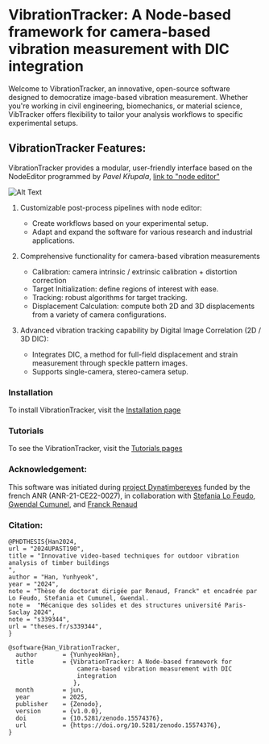 # VibrationTracker: A Node-based framework for camera-based vibration measurement with DIC integration

Welcome to VibrationTracker, an innovative, open-source software designed to democratize image-based vibration measurement. Whether you're working in civil engineering, biomechanics, or material science, VibTracker offers flexibility to tailor your analysis workflows to specific experimental setups.

## VibrationTracker Features:

VibrationTracker provides a modular, user-friendly interface based on the NodeEditor programmed by *Pavel Křupala*, [link to "node editor"](https://gitlab.com/pavel.krupala/pyqt-node-editor)

![Alt Text](./documentation/source/images/VibTracker_example.gif)

1. Customizable post-process pipelines with node editor:
   - Create workflows based on your experimental setup.
   - Adapt and expand the software for various research and industrial applications.

2. Comprehensive functionality for camera-based vibration measurements
   - Calibration: camera intrinsic / extrinsic calibration + distortion correction
   - Target Initialization: define regions of interest with ease.
   - Tracking: robust algorithms for target tracking.    
   - Displacement Calculation: compute both 2D and 3D displacements from a variety of camera configurations.

3. Advanced vibration tracking capability by Digital Image Correlation (2D / 3D DIC):
   - Integrates DIC, a method for full-field displacement and strain measurement through speckle pattern images.
   - Supports single-camera, stereo-camera setup.

### Installation

To install VibrationTracker, visit the [Installation page](./documentation/source/installation.md)

### Tutorials

To see the VibrationTracker, visit the [Tutorials pages](./documentation/source/tutorials.md)


### Acknowledgement:

This software was initiated during [project Dynatimbereyes](https://anr.fr/Projet-ANR-21-CE22-0027) funded by the french ANR (ANR-21-CE22-0027), in collaboration with  [Stefania Lo Feudo](https://www.researchgate.net/profile/Stefania-Lo-Feudo), [Gwendal Cumunel](https://www.researchgate.net/profile/Gwendal-Cumunel), and [Franck Renaud](https://www.researchgate.net/profile/Franck-Renaud) 

### Citation: 

``` 
@PHDTHESIS{Han2024,
url = "2024UPAST190",
title = "Innovative video-based techniques for outdoor vibration analysis of timber buildings
",
author = "Han, Yunhyeok",
year = "2024",
note = "Thèse de doctorat dirigée par Renaud, Franck" et encadrée par Lo Feudo, Stefania et Cumunel, Gwendal.
note =  "Mécanique des solides et des structures université Paris-Saclay 2024",
note = "s339344",
url = "theses.fr/s339344",
}
```

```
@software{Han_VibrationTracker,
  author       = {YunhyeokHan},
  title        = {VibrationTracker: A Node-based framework for
                   camera-based vibration measurement with DIC
                   integration
                  },
  month        = jun,
  year         = 2025,
  publisher    = {Zenodo},
  version      = {v1.0.0},
  doi          = {10.5281/zenodo.15574376},
  url          = {https://doi.org/10.5281/zenodo.15574376},
}
```